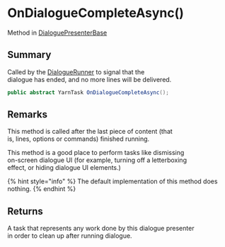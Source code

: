 # OnDialogueCompleteAsync()

Method in [DialoguePresenterBase](yarn.unity.dialoguepresenterbase.md)

## Summary

Called by the [DialogueRunner](yarn.unity.dialoguerunner.md) to signal that the\
dialogue has ended, and no more lines will be delivered.

```csharp
public abstract YarnTask OnDialogueCompleteAsync();
```

## Remarks

This method is called after the last piece of content (that\
is, lines, options or commands) finished running.

This method is a good place to perform tasks like dismissing\
on-screen dialogue UI (for example, turning off a letterboxing\
effect, or hiding dialogue UI elements.)

{% hint style="info" %}
The default implementation of this method does\
nothing.
{% endhint %}

## Returns

A task that represents any work done by this dialogue presenter\
in order to clean up after running dialogue.
